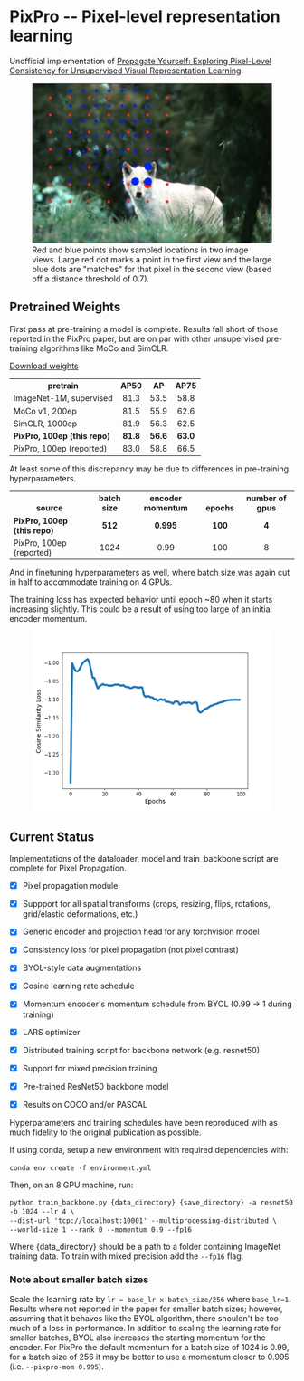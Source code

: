 # PixPro -- Pixel-level representation learning

Unofficial implementation of [Propagate Yourself: Exploring Pixel-Level Consistency for Unsupervised Visual Representation Learning](https://arxiv.org/abs/2011.10043).

<figure>
  <img src="./images/example.png"></img>
  <figcaption>Red and blue points show sampled locations in two image views. Large red dot marks a point in the first view and the large blue dots are "matches" for that pixel in the second view (based off a distance threshold of 0.7).</figcaption>
</figure>


## Pretrained Weights

First pass at pre-training a model is complete. Results fall short of those reported in the PixPro paper, but are on par with other unsupervised pre-training algorithms like MoCo and SimCLR.

<a href="https://www.dropbox.com/s/zu3r36q63jk1yvp/pixpro100_bsz512_IN1M.tar.pth?dl=0">Download weights</a>

<table><tbody>
<!-- START TABLE -->
<!-- TABLE HEADER -->
<th valign="bottom">pretrain</th>
<th valign="bottom">AP50</th>
<th valign="bottom">AP</th>
<th valign="bottom">AP75</th>
<!-- TABLE BODY -->
<tr><td align="left">ImageNet-1M, supervised</td>
<td align="center">81.3</td>
<td align="center">53.5</td>
<td align="center">58.8</td>
</tr>
<tr><td align="left">MoCo v1, 200ep</td>
<td align="center">81.5</td>
<td align="center">55.9</td>
<td align="center">62.6</td>
</tr>
</tr>
<tr><td align="left">SimCLR, 1000ep</td>
<td align="center">81.9</td>
<td align="center">56.3</td>
<td align="center">62.5</td>
</tr>
</tr>
<tr><td align="left"><b>PixPro, 100ep (this repo)</b></td>
<td align="center"><b>81.8</b></td>
<td align="center"><b>56.6</b></td>
<td align="center"><b>63.0</b></td>
</tr>
</tr>
<tr><td align="left">PixPro, 100ep (reported)</td>
<td align="center">83.0</td>
<td align="center">58.8</td>
<td align="center">66.5</td>
</tr>
</tbody></table>

At least some of this discrepancy may be due to differences in pre-training hyperparameters.

<table><tbody>
<!-- START TABLE -->
<!-- TABLE HEADER -->
<th valign="bottom">source</th>
<th valign="bottom">batch size</th>
<th valign="bottom">encoder momentum</th>
<th valign="bottom">epochs</th>
<th valign="bottom">number of gpus</th>
<!-- TABLE BODY -->
<tr><td align="left"><b>PixPro, 100ep (this repo)</b></td>
<td align="center"><b>512</b></td>
<td align="center"><b>0.995</b></td>
<td align="center"><b>100</b></td>
<td align="center"><b>4</b></td>
</tr>
</tr>
<tr><td align="left">PixPro, 100ep (reported)</td>
<td align="center">1024</td>
<td align="center">0.99</td>
<td align="center">100</td>
<td align="center">8</td>
</tr>
</tbody></table>

And in finetuning hyperparameters as well, where batch size was again cut in half to accommodate training on 4 GPUs.

The training loss has expected behavior until epoch ~80 when it starts increasing slightly. This could be a result of using too large of an initial encoder momentum.

<figure>
  <img src="./images/pixpro100_bsz512_loss.png"></img>
</figure>


## Current Status

Implementations of the dataloader, model and train_backbone script are complete for Pixel Propagation.

- [x] Pixel propagation module
- [x] Suppport for all spatial transforms (crops, resizing, flips, rotations, grid/elastic deformations, etc.)
- [x] Generic encoder and projection head for any torchvision model
- [x] Consistency loss for pixel propagation (not pixel contrast)
- [x] BYOL-style data augmentations
- [x] Cosine learning rate schedule
- [x] Momentum encoder's momentum schedule from BYOL (0.99 -> 1 during training)
- [x] LARS optimizer
- [x] Distributed training script for backbone network (e.g. resnet50)
- [x] Support for mixed precision training
- [x] Pre-trained ResNet50 backbone model
- [x] Results on COCO and/or PASCAL


Hyperparameters and training schedules have been reproduced with as much fidelity to the original publication as possible.

If using conda, setup a new environment with required dependencies with:

```conda env create -f environment.yml```

Then, on an 8 GPU machine, run:

```
python train_backbone.py {data_directory} {save_directory} -a resnet50 -b 1024 --lr 4 \
--dist-url 'tcp://localhost:10001' --multiprocessing-distributed \
--world-size 1 --rank 0 --momentum 0.9 --fp16
```

Where {data_directory} should be a path to a folder containing ImageNet training data. To train with mixed precision add the ```--fp16``` flag.

### Note about smaller batch sizes

Scale the learning rate by ```lr = base_lr x batch_size/256``` where ```base_lr=1```. Results where not reported in the paper for smaller batch sizes; however, assuming that it behaves like the BYOL algorithm, there shouldn't be too much of a loss in performance. In addition to scaling the learning rate for smaller batches, BYOL also increases the starting momentum for the encoder. For PixPro the default momentum for a batch size of 1024 is 0.99, for a batch size of 256 it may be better to use a momentum closer to 0.995 (i.e. ```--pixpro-mom 0.995```).
